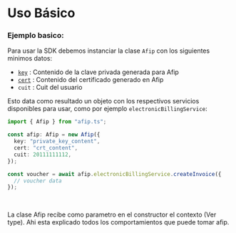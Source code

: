 # Uso Básico

### Ejemplo basico:

Para usar la SDK debemos instanciar la clase `Afip` con los siguientes minimos datos:

- [`key`](https://www.afip.gob.ar/ws/documentacion/certificados.asp) : Contenido de la clave privada generada para Afip
- [`cert`](https://www.afip.gob.ar/ws/documentacion/certificados.asp) : Contenido del certificado generado en Afip
- `cuit` : Cuit del usuario

Esto data como resultado un objeto con los respectivos servicios disponibles para usar, como por ejemplo `electronicBillingService`:

```ts
import { Afip } from "afip.ts";

const afip: Afip = new Afip({
  key: "private_key_content",
  cert: "crt_content",
  cuit: 20111111112,
});

const voucher = await afip.electronicBillingService.createInvoice({
  // voucher data
});
```

<br>

La clase Afip recibe como parametro en el constructor el contexto (Ver type). Ahi esta explicado todos los comportamientos que puede tomar afip.
